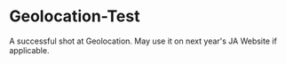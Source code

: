 # Geolocation-Test
A successful shot at Geolocation.  May use it on next year's JA Website if applicable.
